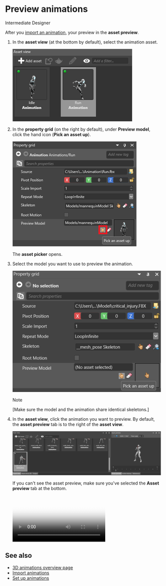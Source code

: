 # Preview animations
<span class="label label-doc-level">Intermediate</span>
<span class="label label-doc-audience">Designer</span>

After you [import an animation](import-animations.md), your preview in the **asset preview**.

1. In the **asset view** (at the bottom by default), select the animation asset.

    ![Select asset](media/select-asset.png)

2. In the **property grid** (on the right by default), under **Preview model**, click the hand icon (**Pick an asset up**).

    ![Pick an asset up](media/pick-an-asset-up.png)

    The **asset picker** opens.

3. Select the model you want to use to preview the animation.

    ![Pick an asset up](media/animations-import-animations-preview-animation-pick-an-asset.png)

    >[!Note]
    >[Make sure the model and the animation share identical skeletons.]

4. In the **asset view**, click the animation you want to preview. By default, the **asset preview** tab is to the right of the **asset view**.

    ![Asset preview tab](media/animations-import-animations-asset-preview-tab.png)

    If you can't see the asset preview, make sure you've selected the **Asset preview** tab at the bottom.

    <p>
    <video autoplay loop class="responsive-video" poster="media\animations-import-animations-animation-preview.jpg">
       <source src="media\animations-import-animations-animation-preview.mp4" type="video/mp4">
    </video>
    </p>

## See also

* [3D animations overview page](animation.md)
* [Import animations](import-animations.md)
* [Set up animations](set-up-animations.md)